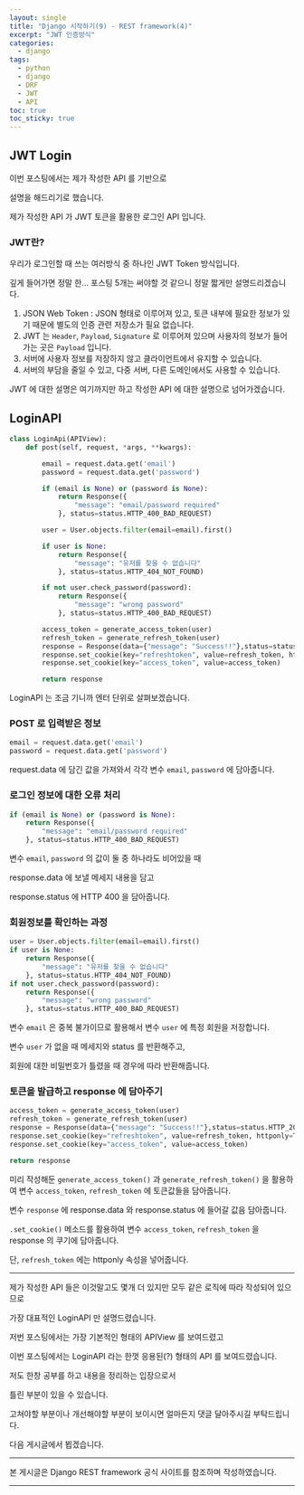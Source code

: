 ```yaml
---
layout: single
title: "Django 시작하기(9) - REST framework(4)"
excerpt: "JWT 인증방식"
categories:
  - django
tags:
  - python
  - django
  - DRF
  - JWT
  - API
toc: true
toc_sticky: true
---
```


## JWT Login

이번 포스팅에서는 제가 작성한 API 를 기반으로

설명을 해드리기로 했습니다.

제가 작성한 API 가 JWT 토큰을 활용한 로그인 API 입니다.

### JWT란?

우리가 로그인할 때 쓰는 여러방식 중 하나인 JWT Token 방식입니다.

깊게 들어가면 정말 한... 포스팅 5개는 써야할 것 같으니 정말 짧게만 설명드리겠습니다.

1. JSON Web Token : JSON 형태로 이루어져 있고, 토큰 내부에 필요한 정보가 있기 때문에 별도의 인증 관련 저장소가 필요 없습니다.
2. JWT 는 `Header`, `Payload`, `Signature` 로 이루어져 있으며 사용자의 정보가 들어가는 곳은 `Payload` 입니다.
3. 서버에 사용자 정보를 저장하지 않고 클라이언트에서 유지할 수 있습니다.
4. 서버의 부담을 줄일 수 있고, 다중 서버, 다른 도메인에서도 사용할 수 있습니다.

JWT 에 대한 설명은 여기까지만 하고 작성한 API 에 대한 설명으로 넘어가겠습니다.

## LoginAPI

```python
class LoginApi(APIView):
    def post(self, request, *args, **kwargs):

        email = request.data.get('email')
        password = request.data.get('password')

        if (email is None) or (password is None):
            return Response({
                "message": "email/password required"
            }, status=status.HTTP_400_BAD_REQUEST)

        user = User.objects.filter(email=email).first()

        if user is None:
            return Response({
                "message": "유저를 찾을 수 없습니다"
            }, status=status.HTTP_404_NOT_FOUND)

        if not user.check_password(password):
            return Response({
                "message": "wrong password"
            }, status=status.HTTP_400_BAD_REQUEST)

        access_token = generate_access_token(user)
        refresh_token = generate_refresh_token(user)
        response = Response(data={"message": "Success!!"},status=status.HTTP_200_OK)
        response.set_cookie(key="refreshtoken", value=refresh_token, httponly=True)
        response.set_cookie(key="access_token", value=access_token)

        return response
```

LoginAPI 는 조금 기니까 엔터 단위로 살펴보겠습니다.

### POST 로 입력받은 정보

```python
email = request.data.get('email')
password = request.data.get('password')
```

request.data 에 담긴 값을 가져와서 각각 변수 `email`, `password` 에 담아줍니다.

### 로그인 정보에 대한 오류 처리

```py
if (email is None) or (password is None):
    return Response({
        "message": "email/password required"
    }, status=status.HTTP_400_BAD_REQUEST)
```

변수 `email`, `password` 의 값이 둘 중 하나라도 비어있을 때

response.data 에 보낼 메세지 내용을 담고

response.status 에 HTTP 400 을 담아줍니다.

### 회원정보를 확인하는 과정

```python
user = User.objects.filter(email=email).first()
if user is None:
    return Response({
        "message": "유저를 찾을 수 없습니다"
    }, status=status.HTTP_404_NOT_FOUND)
if not user.check_password(password):
    return Response({
        "message": "wrong password"
    }, status=status.HTTP_400_BAD_REQUEST)
```

변수 `email` 은 중복 불가이므로 활용해서 변수 `user` 에 특정 회원을 저장합니다.

변수 `user` 가 없을 때 메세지와 status 를 반환해주고,

회원에 대한 비밀번호가 틀렸을 때 경우에 따라 반환해줍니다.

### 토큰을 발급하고 response 에 담아주기

```py
access_token = generate_access_token(user)
refresh_token = generate_refresh_token(user)
response = Response(data={"message": "Success!!"},status=status.HTTP_200_OK)
response.set_cookie(key="refreshtoken", value=refresh_token, httponly=True)
response.set_cookie(key="access_token", value=access_token)

return response
```

미리 작성해둔 `generate_access_token()` 과 `generate_refresh_token()` 을 활용하여 변수 `access_token`, `refresh_token` 에 토큰값들을 담아줍니다.

변수 `response` 에 response.data 와 response.status 에 들어갈 값음 담아줍니다.

`.set_cookie()` 메소드를 활용하여 변수 `access_token`, `refresh_token` 을 response 의 쿠기에 담아줍니다.

단, `refresh_token` 에는 httponly 속성을 넣어줍니다.

---

제가 작성한 API 들은 이것말고도 몇개 더 있지만 모두 같은 로직에 따라 작성되어 있으므로

가장 대표적인 LoginAPI 만 설명드렸습니다.

저번 포스팅에서는 가장 기본적인 형태의 APIView 를 보여드렸고

이번 포스팅에서는 LoginAPI 라는 한껏 응용된(?) 형태의 API 를 보여드렸습니다.

저도 한창 공부를 하고 내용을 정리하는 입장으로서

틀린 부분이 있을 수 있습니다.

고쳐야할 부분이나 개선해야할 부분이 보이시면 얼마든지 댓글 달아주시길 부탁드립니다.

다음 게시글에서 뵙겠습니다.

---

본 게시글은 Django REST framework 공식 사이트를 참조하며 작성하였습니다.

---
